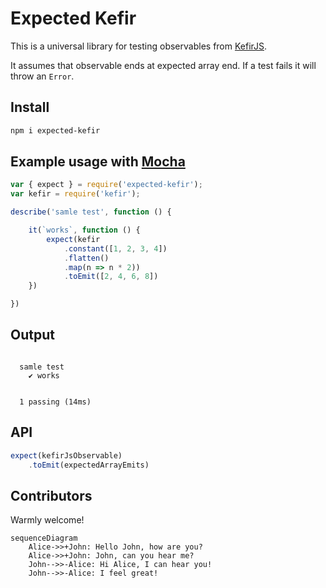 # Expected Kefir

This is a universal library for testing observables from [KefirJS](https://github.com/kefirjs/kefir).

It assumes that observable ends at expected array end. If a test fails it will throw an `Error`.

## Install

```bash
npm i expected-kefir
```

## Example usage with [Mocha](https://mochajs.org/)

```javascript
var { expect } = require('expected-kefir');
var kefir = require('kefir');

describe('samle test', function () {

    it(`works`, function () {
        expect(kefir
            .constant([1, 2, 3, 4])
            .flatten()
            .map(n => n * 2))
            .toEmit([2, 4, 6, 8])
    })

})
```


## Output

```

  samle test
    ✔ works


  1 passing (14ms)

```


## API

```javascript
expect(kefirJsObservable)
    .toEmit(expectedArrayEmits)
```

## Contributors

Warmly welcome!

```mermaidjs
sequenceDiagram
    Alice->>+John: Hello John, how are you?
    Alice->>+John: John, can you hear me?
    John-->>-Alice: Hi Alice, I can hear you!
    John-->>-Alice: I feel great!
            
```
